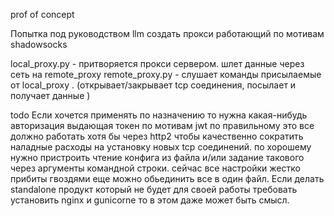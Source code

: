 prof of concept

Попытка под руководством llm создать прокси работающий по мотивам shadowsocks

local_proxy.py - притворяется прокси сервером. шлет данные через  сеть на  remote_proxy
remote_proxy.py - слушает команды присылаемые от local_proxy  . (открывает/закрывает tcp соединения, посылает и получает данные ) 

todo
Если хочется применять по назначению то нужна какая-нибудь авторизация выдающая токен по мотивам jwt
по правильному это все должно работать хотя бы через http2 чтобы качественно сократить наладные расходы на установку новых tcp соединений.
по хорошему нужно пристроить чтение конфига из файла и/или задание такового через аргументы командной строки. сейчас все настройки жестко прибиты гвоздями 
еще можно обьединить все в один файл. Если делать standalone  продукт который не  будет для своей работы  требовать установить nginx и gunicorne  то в этом даже может быть смысл.
